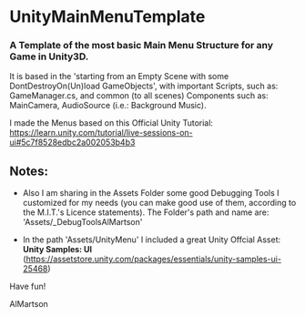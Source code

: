 # UnityMainMenuTemplate

### A Template of the most basic Main Menu Structure for any Game in Unity3D. 

It is based in the 'starting from an Empty Scene with some DontDestroyOn(Un)load GameObjects', with important Scripts, such as: GameManager.cs, and common (to all scenes) Components such as: MainCamera, AudioSource (i.e.: Background Music).

I made the Menus based on this Official Unity Tutorial:
https://learn.unity.com/tutorial/live-sessions-on-ui#5c7f8528edbc2a002053b4b3

## Notes:

* Also I am sharing in the Assets Folder some good Debugging Tools I customized for my needs (you can make good use of them, according to the M.I.T.'s Licence statements). The Folder's path and name are: 'Assets/_DebugToolsAlMartson'

* In the path 'Assets/UnityMenu' I included a great Unity Offcial Asset: <strong>Unity Samples: UI </strong> (https://assetstore.unity.com/packages/essentials/unity-samples-ui-25468)

Have fun!

AlMartson

